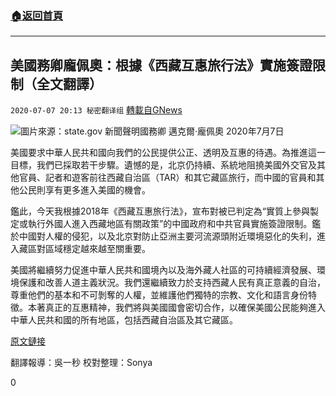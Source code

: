 ###  [:house:返回首頁](https://github.com/ourhimalayas/txt)
---

## 美國務卿龐佩奧：根據《西藏互惠旅行法》實施簽證限制（全文翻譯）
`2020-07-07 20:13 秘密翻译组` [轉載自GNews](https://gnews.org/zh-hant/257041/)

![](https://s3.amazonaws.com/gnews-media-offload/wp-content/uploads/2020/07/07200828/state.png)圖片來源：state.gov 
新聞聲明國務卿
邁克爾·龐佩奧
2020年7月7日

美國要求中華人民共和國向我們的公民提供公正、透明及互惠的待遇。為推進這一目標，我們已採取若干步驟。遺憾的是，北京仍持續、系統地阻撓美國外交官及其他官員、記者和遊客前往西藏自治區（TAR）和其它藏區旅行，而中國的官員和其他公民則享有更多進入美國的機會。

鑑此，今天我根據2018年《西藏互惠旅行法》，宣布對被已判定為“實質上參與製定或執行外國人進入西藏地區有關政策”的中國政府和中共官員實施簽證限制。鑑於中國對人權的侵犯，以及北京對防止亞洲主要河流源頭附近環境惡化的失利，進入藏區對區域穩定越來越至關重要。

美國將繼續努力促進中華人民共和國境內以及海外藏人社區的可持續經濟發展、環境保護和改善人道主義狀況。我們還繼續致力於支持西藏人民有真正意義的自治，尊重他們的基本和不可剝奪的人權，並維護他們獨特的宗教、文化和語言身份特徵。本著真正的互惠精神，我們將與美國國會密切合作，以確保美國公民能夠進入中華人民共和國的所有地區，包括西藏自治區及其它藏區。

[原文鏈接](https://www.state.gov/implementing-visa-restrictions-under-the-reciprocal-access-to-tibet-act)

翻譯報導：吳一秒
校對整理：Sonya

0
